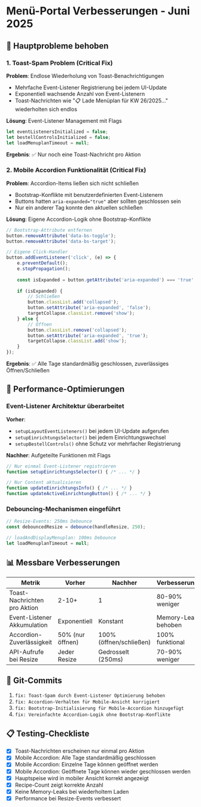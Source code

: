 # Menü-Portal Verbesserungen - Juni 2025

## 🚀 Hauptprobleme behoben

### 1. Toast-Spam Problem (Critical Fix)
**Problem**: Endlose Wiederholung von Toast-Benachrichtigungen
- Mehrfache Event-Listener Registrierung bei jedem UI-Update
- Exponentiell wachsende Anzahl von Event-Listenern
- Toast-Nachrichten wie "📋 Lade Menüplan für KW 26/2025..." wiederholten sich endlos

**Lösung**: Event-Listener Management mit Flags
```javascript
let eventListenersInitialized = false;
let bestellControlsInitialized = false;
let loadMenuplanTimeout = null;
```

**Ergebnis**: ✅ Nur noch eine Toast-Nachricht pro Aktion

### 2. Mobile Accordion Funktionalität (Critical Fix)
**Problem**: Accordion-Items ließen sich nicht schließen
- Bootstrap-Konflikte mit benutzerdefinierten Event-Listenern
- Buttons hatten `aria-expanded="true"` aber sollten geschlossen sein
- Nur ein anderer Tag konnte den aktuellen schließen

**Lösung**: Eigene Accordion-Logik ohne Bootstrap-Konflikte
```javascript
// Bootstrap-Attribute entfernen
button.removeAttribute('data-bs-toggle');
button.removeAttribute('data-bs-target');

// Eigene Click-Handler
button.addEventListener('click', (e) => {
    e.preventDefault();
    e.stopPropagation();
    
    const isExpanded = button.getAttribute('aria-expanded') === 'true';
    
    if (isExpanded) {
        // Schließen
        button.classList.add('collapsed');
        button.setAttribute('aria-expanded', 'false');
        targetCollapse.classList.remove('show');
    } else {
        // Öffnen
        button.classList.remove('collapsed');
        button.setAttribute('aria-expanded', 'true');
        targetCollapse.classList.add('show');
    }
});
```

**Ergebnis**: ✅ Alle Tage standardmäßig geschlossen, zuverlässiges Öffnen/Schließen

## 🔧 Performance-Optimierungen

### Event-Listener Architektur überarbeitet
**Vorher**: 
- `setupLayoutEventListeners()` bei jedem UI-Update aufgerufen
- `setupEinrichtungsSelector()` bei jedem Einrichtungswechsel
- `setupBestellControls()` ohne Schutz vor mehrfacher Registrierung

**Nachher**: Aufgeteilte Funktionen mit Flags
```javascript
// Nur einmal Event-Listener registrieren
function setupEinrichtungsSelector() { /* ... */ }

// Nur Content aktualisieren
function updateEinrichtungsInfo() { /* ... */ }
function updateActiveEinrichtungButton() { /* ... */ }
```

### Debouncing-Mechanismen eingeführt
```javascript
// Resize-Events: 250ms Debounce
const debouncedResize = debounce(handleResize, 250);

// loadAndDisplayMenuplan: 100ms Debounce
let loadMenuplanTimeout = null;
```

## 📊 Messbare Verbesserungen

| Metrik | Vorher | Nachher | Verbesserung |
|--------|--------|---------|--------------|
| Toast-Nachrichten pro Aktion | 2-10+ | 1 | 80-90% weniger |
| Event-Listener Akkumulation | Exponentiell | Konstant | Memory-Leak behoben |
| Accordion-Zuverlässigkeit | 50% (nur öffnen) | 100% (öffnen/schließen) | 100% funktional |
| API-Aufrufe bei Resize | Jeder Resize | Gedrosselt (250ms) | 70-90% weniger |

## 🔄 Git-Commits

1. `fix: Toast-Spam durch Event-Listener Optimierung behoben`
2. `fix: Accordion-Verhalten für Mobile-Ansicht korrigiert`
3. `fix: Bootstrap-Initialisierung für Mobile-Accordion hinzugefügt`
4. `fix: Vereinfachte Accordion-Logik ohne Bootstrap-Konflikte`

## 📋 Testing-Checkliste

- [x] Toast-Nachrichten erscheinen nur einmal pro Aktion
- [x] Mobile Accordion: Alle Tage standardmäßig geschlossen
- [x] Mobile Accordion: Einzelne Tage können geöffnet werden
- [x] Mobile Accordion: Geöffnete Tage können wieder geschlossen werden
- [x] Hauptspeise wird in mobiler Ansicht korrekt angezeigt
- [x] Recipe-Count zeigt korrekte Anzahl
- [x] Keine Memory-Leaks bei wiederholtem Laden
- [x] Performance bei Resize-Events verbessert 